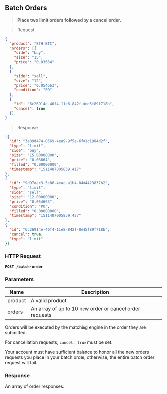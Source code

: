 ## Batch Orders

> **Place two limit orders followed by a cancel order.**

> Request

```json
{
  "product": "ETH-BTC",
  "orders": [{
    "side": "buy",
    "size": "15",
    "price": "0.03664"
  },
  {
    "side": "sell",
    "size": "12",
    "price": "0.054663",
    "condition": "PO"
  },
  {
    "id": "6c26914e-40f4-11e8-842f-0ed5f89f718b",
    "cancel": true
  }]
}
```

> Response

```json
[{
  "id": "3e89d474-0569-4ea9-9f5e-6f81c1984d2f",
  "type": "limit",
  "side": "buy",
  "size": "15.00000000",
  "price": "0.03664",
  "filled": "0.00000000",
  "timestamp": "1511487005839.417"
},
{
  "id": "9d97aec3-5e86-4eac-a1b4-8404423837b2",
  "type": "limit",
  "side": "sell",
  "size": "12.00000000",
  "price": "0.054663",
  "condition": "PO",
  "filled": "0.00000000",
  "timestamp": "1511487005839.427"
},
{
  "id": "6c26914e-40f4-11e8-842f-0ed5f89f718b",
  "cancel": true,
  "type": "limit"
}]
```

### HTTP Request

**`POST /batch-order`**

### Parameters

Name | Description
---------- | -------
product | A valid product
orders | An array of up to 10 new order or cancel order requests

Orders will be executed by the matching engine in the order they are submitted.

For cancellation requests, `cancel: true` must be set.

Your account must have sufficient balance to honor all the new orders requests you place in your batch order; otherwise, the entire batch order request will fail.

### Response

An array of order responses.
